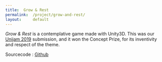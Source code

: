 ```yaml
---
title:  Grow & Rest
permalink:  /project/grow-and-rest/
layout:     default
---
```


*Grow & Rest* is a contemplative game made with Unity3D.
This was our [Unijam 2019](https://itch.io/jam/unijam2019) submission, and it won the Concept Prize, for its inventivity and respect of the theme.

Sourcecode : [Github](https://github.com/matthias4217/unijam2019-experience)
